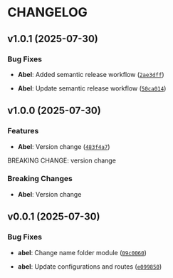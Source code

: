 # CHANGELOG


## v1.0.1 (2025-07-30)

### Bug Fixes

- **Abel**: Added semantic release workflow
  ([`2ae3dff`](https://gitlab.com/AbelGRubio/back-chat/-/commit/2ae3dff692f8501465a777d92514581d4b3c0fec))

- **Abel**: Update semantic release workflow
  ([`50ca014`](https://gitlab.com/AbelGRubio/back-chat/-/commit/50ca014982891a36333cca784e56e126a998f07c))


## v1.0.0 (2025-07-30)

### Features

- **Abel**: Version change
  ([`483f4a7`](https://gitlab.com/AbelGRubio/back-chat/-/commit/483f4a7929498184d101f835a49f08e08ba21284))

BREAKING CHANGE: version change

### Breaking Changes

- **Abel**: Version change


## v0.0.1 (2025-07-30)

### Bug Fixes

- **abel**: Change name folder module
  ([`09c0060`](https://gitlab.com/AbelGRubio/back-chat/-/commit/09c0060c4efc9d2fcf4706413d3e9b7206485ce3))

- **abel**: Update configurations and routes
  ([`e099850`](https://gitlab.com/AbelGRubio/back-chat/-/commit/e099850bc4bb967cbf610cc6d1bc8a9435b7e170))
